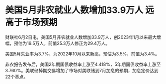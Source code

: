 

# 美国5月非农就业人数增加33.9万人 远高于市场预期

财联社6月2日电，美国5月非农就业人数增加33.9万人，创2023年1月以来最大增幅，预估为19.5万人，前值25.3万人修正为29.4万人。

美国5月失业率为3.7%，为2022年10月以来新高，预估为3.5%，前值为3.4%。

非农报告发布后，美国2年期国债收益率上涨至4.418%，5年期国债收益率上涨至3.760%。美联储掉期交易增加了市场对美联储到7月加息的预期，加息定价达到22个基点。

